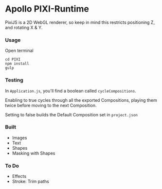 # Apollo PIXI-Runtime
PixiJS is a 2D WebGL renderer, so keep in mind this restricts positioning Z, and rotating X & Y.

### Usage
Open terminal
```
cd PIXI
npm install
gulp
```


### Testing
In `Application.js`, you'll find a boolean called `cycleCompositions`.

Enabling to true cycles through all the exported Compositions, playing them twice before moving to the next Composition.

Setting to false builds the Default Composition set in `project.json`


### Built
- Images
- Text
- Shapes
- Masking with Shapes


### To Do
- Effects
- Stroke: Trim paths
